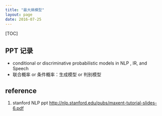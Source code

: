 ```yaml
---
title: "最大熵模型"
layout: page
date: 2016-07-25
---
```

[TOC]

## PPT 记录
- conditional or discriminative probabilistic models in NLP , IR, and Speech
- 联合概率 or 条件概率：生成模型 or 判别模型



## reference
1. stanford NLP ppt <http://nlp.stanford.edu/pubs/maxent-tutorial-slides-6.pdf>
